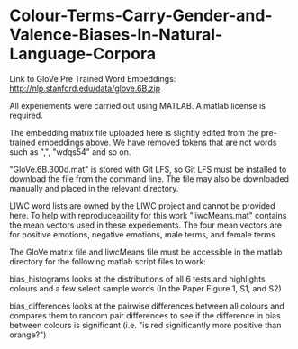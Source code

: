 # Colour-Terms-Carry-Gender-and-Valence-Biases-In-Natural-Language-Corpora

Link to GloVe Pre Trained Word Embeddings: http://nlp.stanford.edu/data/glove.6B.zip

All experiements were carried out using MATLAB. A matlab license is required.

The embedding matrix file uploaded here is slightly edited from the pre-trained embeddings above. We have removed tokens that are not words such as ",", "wdqs54" and so on.

"GloVe.6B.300d.mat" is stored with Git LFS, so Git LFS must be installed to download the file from the command line. The file may also be downloaded manually and placed in the relevant directory.

LIWC word lists are owned by the LIWC project and cannot be provided here. To help with reproduceability for this work "liwcMeans.mat" contains the mean vectors used in these experiements. The four mean vectors are for positive emotions, negative emotions, male terms, and female terms.

The GloVe matrix file and liwcMeans file must be accessible in the matlab directory for the following matlab script files to work:

bias_histograms looks at the distributions of all 6 tests and highlights colours and a few select sample words (In the Paper Figure 1, S1, and S2)

bias_differences looks at the pairwise differences between all colours and compares them to random pair differences to see if the difference in bias between colours is significant (i.e. "is red significantly more positive than orange?")